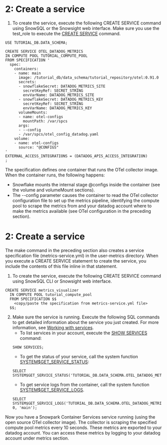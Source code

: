 # 2: Create a service

1. To create the service, execute the following CREATE SERVICE command using SnowSQL or the Snowsight web interface. Make sure you use the test_role to execute the [CREATE SERVICE](https://docs.snowflake.com/sql-reference/sql/create-service) command.

```commandline
USE TUTORIAL_DB.DATA_SCHEMA;

CREATE SERVICE OTEL_DATADOG_METRICS
IN COMPUTE POOL TUTORIAL_COMPUTE_POOL
FROM SPECIFICATION '
  spec:
    containers:
    - name: main
      image: /tutorial_db/data_schema/tutorial_repository/otel:0.91.0
      secrets:
      - snowflakeSecret: DATADOG_METRICS_SITE
        secretKeyRef: SECRET_STRING
        envVarName: DATADOG_METRICS_SITE
      - snowflakeSecret: DATADOG_METRICS_KEY
        secretKeyRef: SECRET_STRING
        envVarName: DATADOG_METRICS_KEY       
      volumeMounts:
      - name: otel-configs
        mountPath: /var/spcs
      args:
      - --config
      - /var/spcs/otel_config_datadog.yaml
    volume:
    - name: otel-configs
      source: "@CONFIGS"
'
EXTERNAL_ACCESS_INTEGRATIONS = (DATADOG_APIS_ACCESS_INTEGRATION)
;
```

The specification defines one container that runs the OTel collector image. When the container runs, the following happens:
  * Snowflake mounts the internal stage @configs inside the container (see the volume and volumeMount sections).
  * The --config parameter causes the container to read the OTel collector configuration file to set up the metrics pipeline, identifying the compute pool to scrape the metrics from and your datadog account where to make the metrics available (see OTel configuration in the preceding section).


# 2: Create a service

The make command in the preceding section also creates a service specification file (metrics-service.yml) in the user-metrics directory. When you execute a CREATE SERVICE statement to create the service, you include the contents of this file inline in that statement.

1. To create the service, execute the following CREATE SERVICE command using SnowSQL CLI or Snowsight web interface.

```commandline
CREATE SERVICE metrics_visualizer
  IN COMPUTE POOL tutorial_compute_pool
  FROM SPECIFICATION $$
    <copy/paste the specification from metrics-service.yml file>
  $$;
```

2. Make sure the service is running. Execute the following SQL commands to get detailed information about the service you just created. For more information, see [Working with services](https://docs.snowflake.com/developer-guide/snowpark-container-services/working-with-services).
    * To list services in your account, execute the [SHOW SERVICES](https://docs.snowflake.com/sql-reference/sql/show-services) command:
    ```commandline
    SHOW SERVICES;
    ```
    * To get the status of your service, call the system function [SYSTEM$GET_SERVICE_STATUS](https://docs.snowflake.com/sql-reference/functions/system_get_service_status):
    ```commandline
    SELECT SYSTEM$GET_SERVICE_STATUS('TUTORIAL_DB.DATA_SCHEMA.OTEL_DATADOG_METRICS');
    ```
    * To get service logs from the container, call the system function [SYSTEM$GET_SERVICE_LOGS](https://docs.snowflake.com/sql-reference/functions/system_get_service_logs).
    ```commandline
    SELECT SYSTEM$GET_SERVICE_LOGS('TUTORIAL_DB.DATA_SCHEMA.OTEL_DATADOG_METRICS', 0, 'main');
    ```

Now you have a Snowpark Container Services service running (using the open source OTel collector image). The collector is scraping the specified compute pool metrics every 10 seconds. These metrics are exported to your datadog account. You can access these metrics by logging to your datadog account under metrics section.